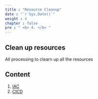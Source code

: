 ```yaml
---
title : "Resource Cleanup"
date : "`r Sys.Date()`"
weight : 4
chapter : false
pre : " <b> 4. </b> "
---
```

## Clean up resources

All processing to clearn up all the resources

## Content

1. [IAC](4.1-ec2/)
2. [CICD](4.2-jenkins/)


